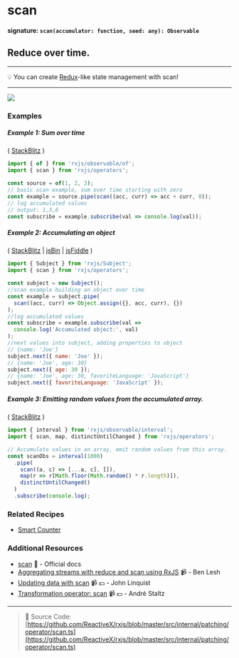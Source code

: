 # scan

#### signature: `scan(accumulator: function, seed: any): Observable`

## Reduce over time.

---

:bulb: You can create [Redux](http://redux.js.org)-like state management with
scan!

---

<div class="ua-ad"><a href="https://ultimateangular.com/?ref=76683_kee7y7vk"><img src="https://ultimateangular.com/assets/img/banners/ua-leader.svg"></a></div>

### Examples

##### Example 1: Sum over time

( [StackBlitz](https://stackblitz.com/edit/typescript-jkisea?file=index.ts) )

```js
import { of } from 'rxjs/observable/of';
import { scan } from 'rxjs/operators';

const source = of(1, 2, 3);
// basic scan example, sum over time starting with zero
const example = source.pipe(scan((acc, curr) => acc + curr, 0));
// log accumulated values
// output: 1,3,6
const subscribe = example.subscribe(val => console.log(val));
```

##### Example 2: Accumulating an object

( [StackBlitz](https://stackblitz.com/edit/typescript-pjmrta?file=index.ts) |
[jsBin](http://jsbin.com/fusunoguqu/1/edit?js,console) |
[jsFiddle](https://jsfiddle.net/btroncone/36rbu38b/) )

```js
import { Subject } from 'rxjs/Subject';
import { scan } from 'rxjs/operators';

const subject = new Subject();
//scan example building an object over time
const example = subject.pipe(
  scan((acc, curr) => Object.assign({}, acc, curr), {})
);
//log accumulated values
const subscribe = example.subscribe(val =>
  console.log('Accumulated object:', val)
);
//next values into subject, adding properties to object
// {name: 'Joe'}
subject.next({ name: 'Joe' });
// {name: 'Joe', age: 30}
subject.next({ age: 30 });
// {name: 'Joe', age: 30, favoriteLanguage: 'JavaScript'}
subject.next({ favoriteLanguage: 'JavaScript' });
```

##### Example 3: Emitting random values from the accumulated array.

( [StackBlitz](https://stackblitz.com/edit/typescript-sxhtbf?file=index.ts) )

```js
import { interval } from 'rxjs/observable/interval';
import { scan, map, distinctUntilChanged } from 'rxjs/operators';

// Accumulate values in an array, emit random values from this array.
const scanObs = interval(1000)
  .pipe(
    scan((a, c) => [...a, c], []),
    map(r => r[Math.floor(Math.random() * r.length)]),
    distinctUntilChanged()
  )
  .subscribe(console.log);
```

### Related Recipes

* [Smart Counter](../../recipes/smartcounter.md)

### Additional Resources

* [scan](http://reactivex.io/rxjs/class/es6/Observable.js~Observable.html#instance-method-scan)
  :newspaper: - Official docs
* [Aggregating streams with reduce and scan using RxJS](https://egghead.io/lessons/rxjs-aggregating-streams-with-reduce-and-scan-using-rxjs)
  :video_camera: - Ben Lesh
* [Updating data with scan](https://egghead.io/lessons/rxjs-updating-data-with-scan?course=step-by-step-async-javascript-with-rxjs)
  :video_camera: :dollar: - John Linquist
* [Transformation operator: scan](https://egghead.io/lessons/rxjs-transformation-operator-scan?course=rxjs-beyond-the-basics-operators-in-depth)
  :video_camera: :dollar: - André Staltz

---

> :file_folder: Source Code:
> [https://github.com/ReactiveX/rxjs/blob/master/src/internal/patching/operator/scan.ts](https://github.com/ReactiveX/rxjs/blob/master/src/internal/patching/operator/scan.ts)
